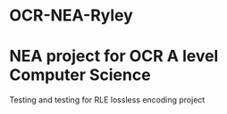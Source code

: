 # OCR-NEA-Ryley
<h1>NEA project for OCR A level Computer Science</h1>
<p>Testing and testing for RLE lossless encoding project</h>
